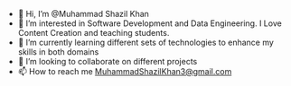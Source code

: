 - 👋 Hi, I’m @Muhammad Shazil Khan
- 👀 I’m interested in Software Development and Data Engineering. I Love Content Creation and teaching students.
- 🌱 I’m currently learning different sets of technologies to enhance my skills in both domains
- 💞️ I’m looking to collaborate on different projects
- 📫 How to reach me MuhammadShazilKhan3@gmail.com


<!---
MShazilKhan7/MShazilKhan7 is a ✨ special ✨ repository because its `README.md` (this file) appears on your GitHub profile.
You can click the Preview link to take a look at your changes.
--->
